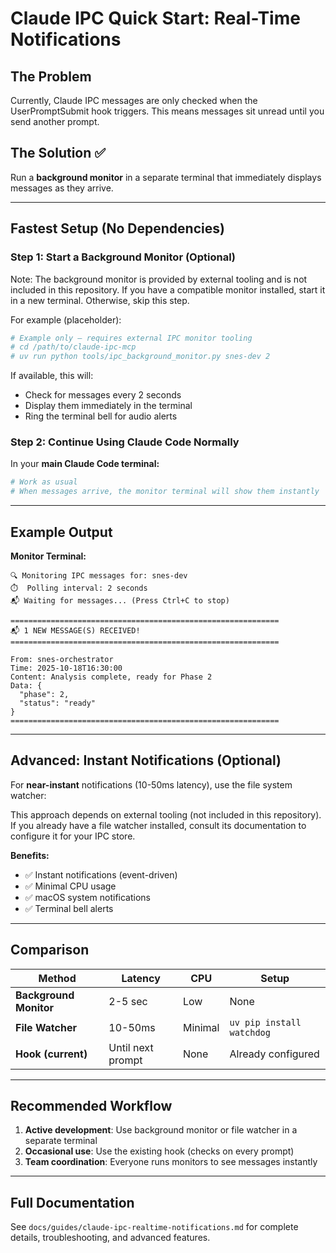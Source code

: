 # Claude IPC Quick Start: Real-Time Notifications

## The Problem

Currently, Claude IPC messages are only checked when the UserPromptSubmit hook triggers. This means messages sit unread until you send another prompt.

## The Solution ✅

Run a **background monitor** in a separate terminal that immediately displays messages as they arrive.

---

## Fastest Setup (No Dependencies)

### Step 1: Start a Background Monitor (Optional)

Note: The background monitor is provided by external tooling and is not included in this repository. If you have a compatible monitor installed, start it in a new terminal. Otherwise, skip this step.

For example (placeholder):
```bash
# Example only — requires external IPC monitor tooling
# cd /path/to/claude-ipc-mcp
# uv run python tools/ipc_background_monitor.py snes-dev 2
```

If available, this will:
- Check for messages every 2 seconds
- Display them immediately in the terminal
- Ring the terminal bell for audio alerts

### Step 2: Continue Using Claude Code Normally

In your **main Claude Code terminal:**

```bash
# Work as usual
# When messages arrive, the monitor terminal will show them instantly
```

---

## Example Output

**Monitor Terminal:**
```
🔍 Monitoring IPC messages for: snes-dev
⏱️  Polling interval: 2 seconds
📬 Waiting for messages... (Press Ctrl+C to stop)

============================================================
📬 1 NEW MESSAGE(S) RECEIVED!
============================================================

From: snes-orchestrator
Time: 2025-10-18T16:30:00
Content: Analysis complete, ready for Phase 2
Data: {
  "phase": 2,
  "status": "ready"
}
============================================================
```

---

## Advanced: Instant Notifications (Optional)

For **near-instant** notifications (10-50ms latency), use the file system watcher:

This approach depends on external tooling (not included in this repository). If you already have a file watcher installed, consult its documentation to configure it for your IPC store.

**Benefits:**
- ✅ Instant notifications (event-driven)
- ✅ Minimal CPU usage
- ✅ macOS system notifications
- ✅ Terminal bell alerts

---

## Comparison

| Method | Latency | CPU | Setup |
|--------|---------|-----|-------|
| **Background Monitor** | 2-5 sec | Low | None |
| **File Watcher** | 10-50ms | Minimal | `uv pip install watchdog` |
| **Hook (current)** | Until next prompt | None | Already configured |

---

## Recommended Workflow

1. **Active development**: Use background monitor or file watcher in a separate terminal
2. **Occasional use**: Use the existing hook (checks on every prompt)
3. **Team coordination**: Everyone runs monitors to see messages instantly

---

## Full Documentation

See `docs/guides/claude-ipc-realtime-notifications.md` for complete details, troubleshooting, and advanced features.
